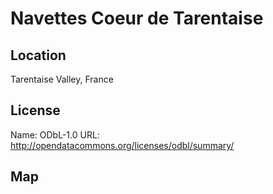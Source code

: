 # Navettes Coeur de Tarentaise
    
## Location

Tarentaise Valley, France

## License

Name: ODbL-1.0
URL: http://opendatacommons.org/licenses/odbl/summary/

## Map

<WorldMap topic="public-transport/rtfs-rt/Navettes_Coeur_de_Tarentaise/vehicle_positions/#" />
